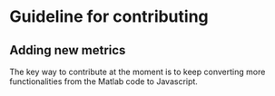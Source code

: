 # Guideline for contributing

## Adding new metrics

The key way to contribute at the moment is to keep converting more functionalities from the Matlab code to Javascript.
